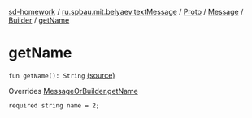 [sd-homework](../../../../index.md) / [ru.spbau.mit.belyaev.textMessage](../../../index.md) / [Proto](../../index.md) / [Message](../index.md) / [Builder](index.md) / [getName](.)

# getName

`fun getName(): String` [(source)](https://github.com/StasBel/sd-homework/blob/InstantMessenger/src/main/kotlin/ru/spbau/mit/belyaev/textMessage/Proto.java#L593)

Overrides [MessageOrBuilder.getName](../../-textMessage-or-builder/get-name.md)

`required string name = 2;`

